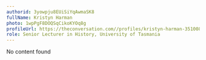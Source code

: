 ```yaml
---
authorid: 3yowpju8EUiSiYqAwmaSK8
fullName: Kristyn Harman
photo: 1wpPgF8DOQSqCikoKYOq8g
profileUrl: https://theconversation.com//profiles/kristyn-harman-351008
role: Senior Lecturer in History, University of Tasmania
---
```

No content found